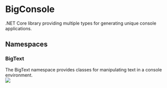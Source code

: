 <h1>BigConsole</h1>
.NET Core library providing multiple types for generating unique console applications.

<h2>Namespaces</h2>
<h3>BigText</h3>
The BigText namespace provides classes for manipulating text in a console environment.
<br/>
<img src="https://github.com/redrithm/BigConsole/blob/master/media/gifs/bigtext.gif"/>

